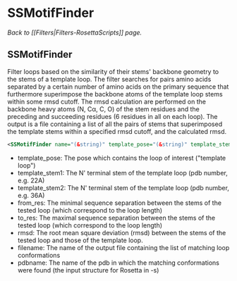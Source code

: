 # SSMotifFinder
*Back to [[Filters|Filters-RosettaScripts]] page.*
## SSMotifFinder

Filter loops based on the similarity of their stems' backbone geometry to the stems of a template loop. The filter searches for pairs amino acids separated by a certain number of amino acids on the primary sequence that furthermore superimpose the backbone atoms of the template loop stems within some rmsd cutoff. The rmsd calculation are performed on the backbone heavy atoms (N, Cα, C, O) of the stem residues and the preceding and succeeding residues (6 residues in all on each loop). The output is a file containing a list of all the pairs of stems that superimposed the template stems within a specified rmsd cutoff, and the calculated rmsd.  

```xml
<SSMotifFinder name="(&string)" template_pose="(&string)" template_stem1="(0 &string)" template_stem2="(0 &string)" from_res="(0 &int)" to_res="(0 &int)" rmsd="(0.0 &real)" filename="(&string)" pdbname="(&string)"/>
```

-   template_pose: The pose which contains the loop of interest ("template loop")
-   template_stem1: The N' terminal stem of the template loop (pdb number, e.g. 22A) 
-   template_stem2: The N' terminal stem of the template loop (pdb number, e.g. 36A)
-   from_res: The minimal sequence separation between the stems of the tested loop (which correspond to the loop length)  
-   to_res: The maximal sequence separation between the stems of the tested loop (which correspond to the loop length) 
-   rmsd: The root mean square deviation (rmsd) between the stems of the tested loop and those of the template loop. 
-   filename: The name of the output file containing the list of matching loop conformations
-   pdbname: The name of the pdb in which the matching conformations were found (the input structure for Rosetta in -s)